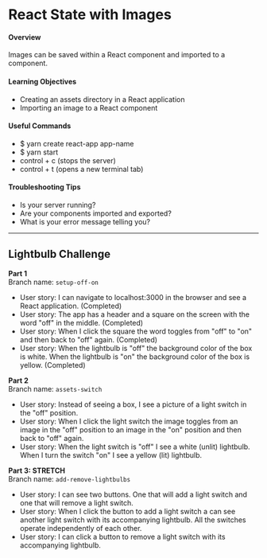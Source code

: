 # React State with Images

#### Overview
Images can be saved within a React component and imported to a component.

####  Learning Objectives
- Creating an assets directory in a React application
- Importing an image to a React component

#### Useful Commands
- $ yarn create react-app app-name
- $ yarn start
- control + c (stops the server)
- control + t (opens a new terminal tab)

#### Troubleshooting Tips
- Is your server running?
- Are your components imported and exported?
- What is your error message telling you?

---

## Lightbulb Challenge

**Part 1**  
Branch name: `setup-off-on`
- User story: I can navigate to localhost:3000 in the browser and see a React application. (Completed)
- User story: The app has a header and a square on the screen with the word "off" in the middle. (Completed)
- User story: When I click the square the word toggles from "off" to "on" and then back to "off" again. (Completed)
- User story: When the lightbulb is "off" the background color of the box is white. When the lightbulb is "on" the background color of the box is yellow. (Completed)

**Part 2**  
Branch name: `assets-switch`

- User story: Instead of seeing a box, I see a picture of a light switch in the "off" position.
- User story: When I click the light switch the image toggles from an image in the "off" position to an image in the "on" position and then back to "off" again.
- User story: When the light switch is "off" I see a white (unlit) lightbulb. When I turn the switch "on" I see a yellow (lit) lightbulb.

**Part 3: STRETCH**  
Branch name: `add-remove-lightbulbs`

- User story: I can see two buttons. One that will add a light switch and one that will remove a light switch.
- User story: When I click the button to add a light switch a can see another light switch with its accompanying lightbulb. All the switches operate independently of each other.
- User story: I can click a button to remove a light switch with its accompanying lightbulb.
